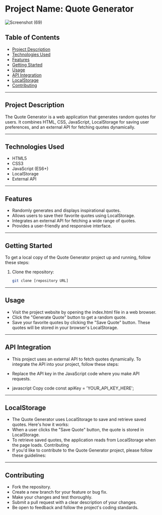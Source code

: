 # Project Name: Quote Generator

![Screenshot (69)](https://github.com/sagarroy707/QuoteGenerator/assets/107414907/b4f1bcba-d072-4784-83f3-785a7fdc779b)


## Table of Contents

- [Project Description](#project-description)
- [Technologies Used](#technologies-used)
- [Features](#features)
- [Getting Started](#getting-started)
- [Usage](#usage)
- [API Integration](#api-integration)
- [LocalStorage](#localstorage)
- [Contributing](#contributing)

---

## Project Description

The Quote Generator is a web application that generates random quotes for users. It combines HTML, CSS, JavaScript, LocalStorage for saving user preferences, and an external API for fetching quotes dynamically.

---

## Technologies Used

- HTML5
- CSS3
- JavaScript (ES6+)
- LocalStorage
- External API

---

## Features

- Randomly generates and displays inspirational quotes.
- Allows users to save their favorite quotes using LocalStorage.
- Integrates an external API for fetching a wide range of quotes.
- Provides a user-friendly and responsive interface.

---

## Getting Started

To get a local copy of the Quote Generator project up and running, follow these steps:

1. Clone the repository:

   ```bash
   git clone [repository URL]

---


## Usage

- Visit the project website by opening the index.html file in a web browser.
- Click the "Generate Quote" button to get a random quote.
- Save your favorite quotes by clicking the "Save Quote" button. These quotes will be stored in your browser's LocalStorage.


---


## API Integration

- This project uses an external API to fetch quotes dynamically. To integrate the API into your project, follow these steps:
- Replace the API key in the JavaScript code where you make API requests.

- javascript
Copy code
const apiKey = 'YOUR_API_KEY_HERE';

---


## LocalStorage


- The Quote Generator uses LocalStorage to save and retrieve saved quotes. Here's how it works:
- When a user clicks the "Save Quote" button, the quote is stored in LocalStorage.
- To retrieve saved quotes, the application reads from LocalStorage when the page loads.
Contributing
- If you'd like to contribute to the Quote Generator project, please follow these guidelines:

---

## Contributing

- Fork the repository.
- Create a new branch for your feature or bug fix.
- Make your changes and test thoroughly.
- Submit a pull request with a clear description of your changes.
- Be open to feedback and follow the project's coding standards.




